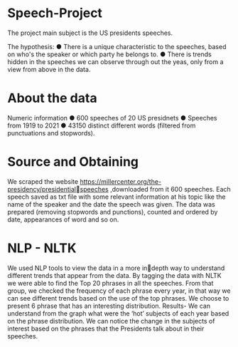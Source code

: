 # Speech-Project

The project main subject is the US presidents speeches. 

The hypothesis:
  ● There is a unique characteristic to the speeches, based on who's the 
speaker or which party he belongs to.
  ● There is trends hidden in the speeches we can observe through out 
the yeas, only from a view from above in the data.


# About the data
Numeric information
  ● 600 speeches of 20 US presidnets
  ● Speeches from 1919 to 2021
  ● 43150 distinct different words (filtered from punctuations and stopwords). 

# Source and Obtaining
We scraped the website https://millercenter.org/the-presidency/presidentialspeeches ,downloaded from it 600 speeches.
Each speech saved as txt file with some relevant information at his topic like the name of the speaker and the date 
the speech was given. The data was prepared (removing stopwords and punctions), counted and ordered by date, appearances of word and so on.

# NLP - NLTK
We used NLP tools to view the data in a more indepth way to understand different trends that appear from the data. 
By tagging the data with NLTK we were able to find the Top 20 phrases in all the speeches. 
From that group, we checked the frequency of each phrase every year, in that way we can see different trends based on the use of the top phrases. 
We choose to present 6 phrase that has an interesting distribution.
Results- We can understand from the graph what were the ‘hot’ subjects of each year based on the phrase distribution. 
We can notice the change in the subjects of interest based on the phrases that the Presidents talk about in their speeches.
